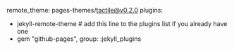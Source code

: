 remote_theme: pages-themes/tactile@v0.2.0
plugins:
- jekyll-remote-theme # add this line to the plugins list if you already have one
- gem "github-pages", group: :jekyll_plugins
